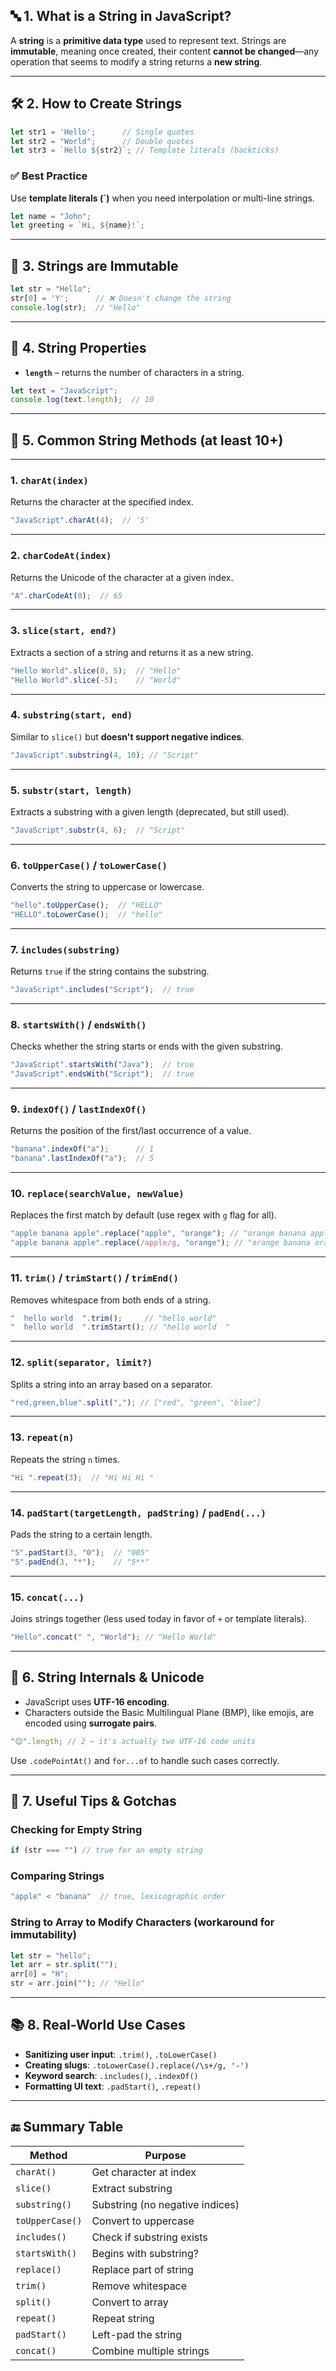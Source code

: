 ## 🔤 1. What is a String in JavaScript?

A **string** is a **primitive data type** used to represent text. Strings are **immutable**, meaning once created, their content **cannot be changed**—any operation that seems to modify a string returns a **new string**.

---

## 🛠 2. How to Create Strings

```js
let str1 = 'Hello';      // Single quotes
let str2 = "World";      // Double quotes
let str3 = `Hello ${str2}`; // Template literals (backticks)
```

### ✅ Best Practice

Use **template literals (\`)** when you need interpolation or multi-line strings.

```js
let name = "John";
let greeting = `Hi, ${name}!`;
```

---

## 🔁 3. Strings are Immutable

```js
let str = "Hello";
str[0] = 'Y';      // ❌ Doesn't change the string
console.log(str);  // "Hello"
```

---

## 📏 4. String Properties

* **`length`** – returns the number of characters in a string.

```js
let text = "JavaScript";
console.log(text.length);  // 10
```

---

## 🧰 5. Common String Methods (at least 10+)

---

### 1. `charAt(index)`

Returns the character at the specified index.

```js
"JavaScript".charAt(4);  // 'S'
```

---

### 2. `charCodeAt(index)`

Returns the Unicode of the character at a given index.

```js
"A".charCodeAt(0);  // 65
```

---

### 3. `slice(start, end?)`

Extracts a section of a string and returns it as a new string.

```js
"Hello World".slice(0, 5);  // "Hello"
"Hello World".slice(-5);    // "World"
```

---

### 4. `substring(start, end)`

Similar to `slice()` but **doesn't support negative indices**.

```js
"JavaScript".substring(4, 10); // "Script"
```

---

### 5. `substr(start, length)`

Extracts a substring with a given length (deprecated, but still used).

```js
"JavaScript".substr(4, 6);  // "Script"
```

---

### 6. `toUpperCase()` / `toLowerCase()`

Converts the string to uppercase or lowercase.

```js
"hello".toUpperCase();  // "HELLO"
"HELLO".toLowerCase();  // "hello"
```

---

### 7. `includes(substring)`

Returns `true` if the string contains the substring.

```js
"JavaScript".includes("Script");  // true
```

---

### 8. `startsWith()` / `endsWith()`

Checks whether the string starts or ends with the given substring.

```js
"JavaScript".startsWith("Java");  // true
"JavaScript".endsWith("Script");  // true
```

---

### 9. `indexOf()` / `lastIndexOf()`

Returns the position of the first/last occurrence of a value.

```js
"banana".indexOf("a");      // 1
"banana".lastIndexOf("a");  // 5
```

---

### 10. `replace(searchValue, newValue)`

Replaces the first match by default (use regex with `g` flag for all).

```js
"apple banana apple".replace("apple", "orange"); // "orange banana apple"
"apple banana apple".replace(/apple/g, "orange"); // "orange banana orange"
```

---

### 11. `trim()` / `trimStart()` / `trimEnd()`

Removes whitespace from both ends of a string.

```js
"  hello world  ".trim();     // "hello world"
"  hello world  ".trimStart(); // "hello world  "
```

---

### 12. `split(separator, limit?)`

Splits a string into an array based on a separator.

```js
"red,green,blue".split(","); // ["red", "green", "blue"]
```

---

### 13. `repeat(n)`

Repeats the string `n` times.

```js
"Hi ".repeat(3);  // "Hi Hi Hi "
```

---

### 14. `padStart(targetLength, padString)` / `padEnd(...)`

Pads the string to a certain length.

```js
"5".padStart(3, "0");  // "005"
"5".padEnd(3, "*");    // "5**"
```

---

### 15. `concat(...)`

Joins strings together (less used today in favor of `+` or template literals).

```js
"Hello".concat(" ", "World"); // "Hello World"
```

---

## 🧠 6. String Internals & Unicode

* JavaScript uses **UTF-16 encoding**.
* Characters outside the Basic Multilingual Plane (BMP), like emojis, are encoded using **surrogate pairs**.

```js
"😊".length; // 2 – it's actually two UTF-16 code units
```

Use `.codePointAt()` and `for...of` to handle such cases correctly.

---

## 🧪 7. Useful Tips & Gotchas

### Checking for Empty String

```js
if (str === "") // true for an empty string
```

### Comparing Strings

```js
"apple" < "banana"  // true, lexicographic order
```

### String to Array to Modify Characters (workaround for immutability)

```js
let str = "hello";
let arr = str.split("");
arr[0] = "H";
str = arr.join(""); // "Hello"
```

---

## 📚 8. Real-World Use Cases

* **Sanitizing user input**: `.trim()`, `.toLowerCase()`
* **Creating slugs**: `.toLowerCase().replace(/\s+/g, '-')`
* **Keyword search**: `.includes()`, `.indexOf()`
* **Formatting UI text**: `.padStart()`, `.repeat()`

---

## 🔚 Summary Table

| Method          | Purpose                         |
| --------------- | ------------------------------- |
| `charAt()`      | Get character at index          |
| `slice()`       | Extract substring               |
| `substring()`   | Substring (no negative indices) |
| `toUpperCase()` | Convert to uppercase            |
| `includes()`    | Check if substring exists       |
| `startsWith()`  | Begins with substring?          |
| `replace()`     | Replace part of string          |
| `trim()`        | Remove whitespace               |
| `split()`       | Convert to array                |
| `repeat()`      | Repeat string                   |
| `padStart()`    | Left-pad the string             |
| `concat()`      | Combine multiple strings        |
